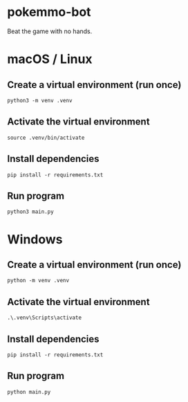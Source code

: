 # pokemmo-bot
Beat the game with no hands.

# macOS / Linux
## Create a virtual environment (run once)
```python3 -m venv .venv```

## Activate the virtual environment
```source .venv/bin/activate```

## Install dependencies
```pip install -r requirements.txt```

## Run program
```python3 main.py```

# Windows
## Create a virtual environment (run once)
```python -m venv .venv```

## Activate the virtual environment
```.\.venv\Scripts\activate```

## Install dependencies
```pip install -r requirements.txt```

## Run program
```python main.py```